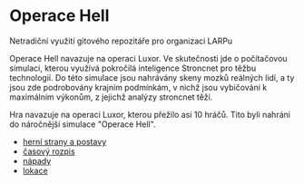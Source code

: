 ﻿# Operace Hell
Netradiční využití gitového repozitáře pro organizaci LARPu

Operace Hell navazuje na operaci Luxor. Ve skutečnosti jde o počítačovou simulaci, kterou využívá pokročilá 
inteligence Stroncnet pro těžbu technologií. Do této simulace jsou nahrávány skeny mozků reálných lidí, a ty 
jsou zde podrobovány krajním podmínkám, v nichž jsou vybičováni k maximálním výkonům, z jejichž analýzy 
stroncnet těží. 

Hra navazuje na operaci Luxor, kterou přežilo asi 10 hráčů. Tito byli nahráni do náročnější simulace "Operace Hell". 

* [herní strany a postavy](https://github.com/mroz22/operace-hell/blob/master/dokumentace/herni_strany_a_postavy.md)
* [časový rozpis](https://github.com/mroz22/operace-hell/blob/master/dokumentace/casovy_rozpis.md)
* [nápady](https://github.com/mroz22/operace-hell/blob/master/dokumentace/napady.md)
* [lokace](https://github.com/mroz22/operace-hell/blob/master/dokumentace/lokace.md)


